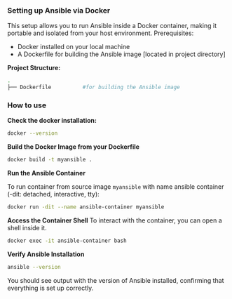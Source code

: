 ### Setting up Ansible via Docker
This setup allows you to run Ansible inside a Docker container, making it portable and isolated from your host environment. Prerequisites:
- Docker installed on your local machine
- A Dockerfile for building the Ansible image [located in project directory]

**Project Structure:**
```bash
.
├── Dockerfile          #for building the Ansible image
```

### How to use
**Check the docker installation:**
```bash
docker --version
```
**Build the Docker Image from your Dockerfile**
```bash
docker build -t myansible .
```
**Run the Ansible Container**

To run container from source image `myansible` with name ansible container (-dit: detached, interactive, tty):
```bash
docker run -dit --name ansible-container myansible
```

**Access the Container Shell**
To interact with the container, you can open a shell inside it. 
```bash
docker exec -it ansible-container bash
```
**Verify Ansible Installation**
```bash
ansible --version
```
You should see output with the version of Ansible installed, confirming that everything is set up correctly.
